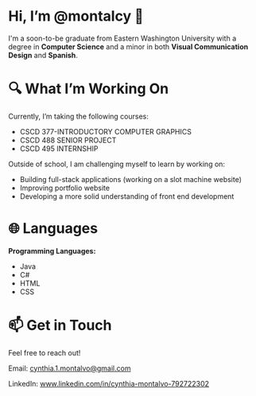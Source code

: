 # Hi, I’m @montalcy 👋

I'm a soon-to-be graduate from Eastern Washington University with a degree in <strong>Computer Science</strong> and a minor in both 
<strong>Visual Communication Design</strong> and <strong>Spanish</strong>.

# 🔍 What I’m Working On
Currently, I’m taking the following courses:
<ul>
  <li>
    CSCD 377-INTRODUCTORY COMPUTER GRAPHICS
  </li>
  <li>
    CSCD 488 SENIOR PROJECT
  </li>
  <li>
    CSCD 495 INTERNSHIP
  </li>
</ul>



Outside of school, I am challenging myself to learn by working on: 
<ul>
  <li>
    Building full-stack applications (working on a slot machine website)
  </li>
  <li>
    Improving portfolio website
  </li>
  <li>
    Developing a more solid understanding of front end development
  </li>
</ul>

# 🌐 Languages
<strong> Programming Languages: </strong> 
<ul>
  <li>
    Java
  </li>
    <li>
    C#
  </li>
    <li>
    HTML
  </li>
    <li>
    CSS
  </li>
</ul>

# 📫 Get in Touch
Feel free to reach out!

Email: cynthia.1.montalvo@gmail.com

LinkedIn: www.linkedin.com/in/cynthia-montalvo-792722302
